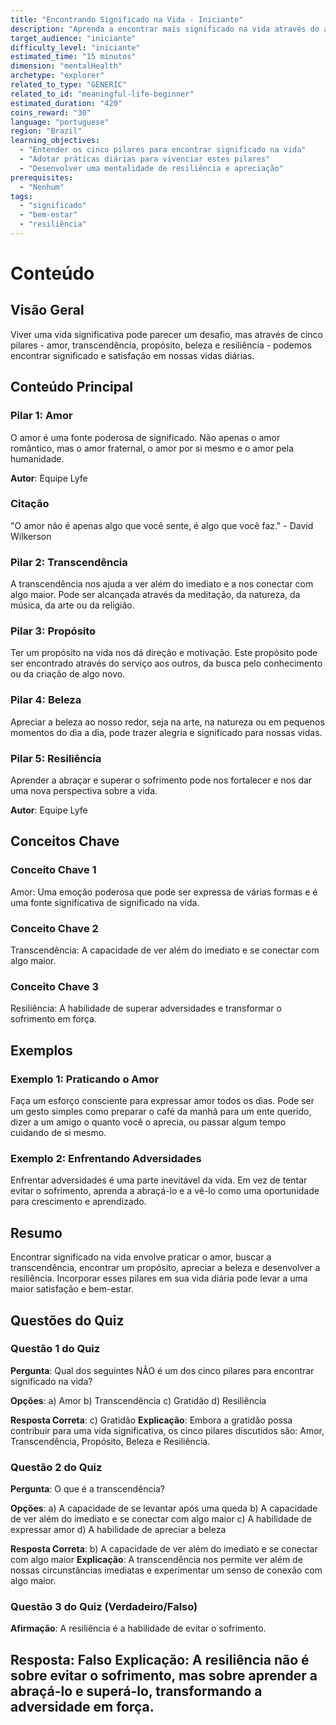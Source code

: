 ```yaml
---
title: "Encontrando Significado na Vida - Iniciante"
description: "Aprenda a encontrar mais significado na vida através do amor, transcendência, propósito, beleza e resiliência."
target_audience: "iniciante"
difficulty_level: "iniciante"
estimated_time: "15 minutos"
dimension: "mentalHealth"
archetype: "explorer"
related_to_type: "GENERIC"
related_to_id: "meaningful-life-beginner"
estimated_duration: "420"
coins_reward: "30"
language: "portuguese"
region: "Brazil"
learning_objectives:
  - "Entender os cinco pilares para encontrar significado na vida"
  - "Adotar práticas diárias para vivenciar estes pilares"
  - "Desenvolver uma mentalidade de resiliência e apreciação"
prerequisites:
  - "Nenhum"
tags:
  - "significado"
  - "bem-estar"
  - "resiliência"
---
```


# Conteúdo

## Visão Geral
Viver uma vida significativa pode parecer um desafio, mas através de cinco pilares - amor, transcendência, propósito, beleza e resiliência - podemos encontrar significado e satisfação em nossas vidas diárias.

## Conteúdo Principal

### Pilar 1: Amor
O amor é uma fonte poderosa de significado. Não apenas o amor romântico, mas o amor fraternal, o amor por si mesmo e o amor pela humanidade.

**Autor**: Equipe Lyfe

### Citação
"O amor não é apenas algo que você sente, é algo que você faz." - David Wilkerson

### Pilar 2: Transcendência  
A transcendência nos ajuda a ver além do imediato e a nos conectar com algo maior. Pode ser alcançada através da meditação, da natureza, da música, da arte ou da religião.

### Pilar 3: Propósito
Ter um propósito na vida nos dá direção e motivação. Este propósito pode ser encontrado através do serviço aos outros, da busca pelo conhecimento ou da criação de algo novo.

### Pilar 4: Beleza
Apreciar a beleza ao nosso redor, seja na arte, na natureza ou em pequenos momentos do dia a dia, pode trazer alegria e significado para nossas vidas.

### Pilar 5: Resiliência
Aprender a abraçar e superar o sofrimento pode nos fortalecer e nos dar uma nova perspectiva sobre a vida.

**Autor**: Equipe Lyfe

## Conceitos Chave

### Conceito Chave 1
Amor: Uma emoção poderosa que pode ser expressa de várias formas e é uma fonte significativa de significado na vida.

### Conceito Chave 2
Transcendência: A capacidade de ver além do imediato e se conectar com algo maior.

### Conceito Chave 3
Resiliência: A habilidade de superar adversidades e transformar o sofrimento em força.

## Exemplos

### Exemplo 1: Praticando o Amor
Faça um esforço consciente para expressar amor todos os dias. Pode ser um gesto simples como preparar o café da manhã para um ente querido, dizer a um amigo o quanto você o aprecia, ou passar algum tempo cuidando de si mesmo.

### Exemplo 2: Enfrentando Adversidades
Enfrentar adversidades é uma parte inevitável da vida. Em vez de tentar evitar o sofrimento, aprenda a abraçá-lo e a vê-lo como uma oportunidade para crescimento e aprendizado.

## Resumo
Encontrar significado na vida envolve praticar o amor, buscar a transcendência, encontrar um propósito, apreciar a beleza e desenvolver a resiliência. Incorporar esses pilares em sua vida diária pode levar a uma maior satisfação e bem-estar.

## Questões do Quiz

### Questão 1 do Quiz
**Pergunta**: Qual dos seguintes NÃO é um dos cinco pilares para encontrar significado na vida?

**Opções**:
a) Amor
b) Transcendência
c) Gratidão
d) Resiliência

**Resposta Correta**: c) Gratidão
**Explicação**: Embora a gratidão possa contribuir para uma vida significativa, os cinco pilares discutidos são: Amor, Transcendência, Propósito, Beleza e Resiliência.

### Questão 2 do Quiz
**Pergunta**: O que é a transcendência?

**Opções**:
a) A capacidade de se levantar após uma queda
b) A capacidade de ver além do imediato e se conectar com algo maior
c) A habilidade de expressar amor
d) A habilidade de apreciar a beleza

**Resposta Correta**: b) A capacidade de ver além do imediato e se conectar com algo maior
**Explicação**: A transcendência nos permite ver além de nossas circunstâncias imediatas e experimentar um senso de conexão com algo maior.

### Questão 3 do Quiz (Verdadeiro/Falso)
**Afirmação**: A resiliência é a habilidade de evitar o sofrimento.

**Resposta**: Falso
**Explicação**: A resiliência não é sobre evitar o sofrimento, mas sobre aprender a abraçá-lo e superá-lo, transformando a adversidade em força.
---